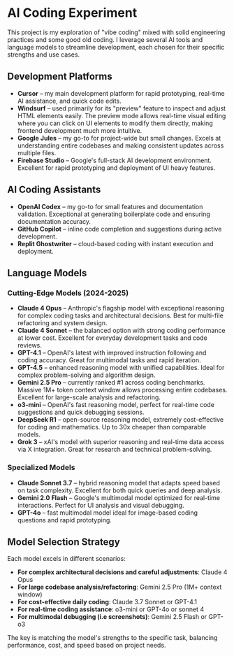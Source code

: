 # AI Coding Experiment

This project is my exploration of "vibe coding" mixed with solid engineering practices and some good old coding. I leverage several AI tools and language models to streamline development, each chosen for their specific strengths and use cases.

## Development Platforms

- **Cursor** – my main development platform for rapid prototyping, real-time AI assistance, and quick code edits.
- **Windsurf** – used primarily for its "preview" feature to inspect and adjust HTML elements easily. The preview mode allows real-time visual editing where you can click on UI elements to modify them directly, making frontend development much more intuitive.
- **Google Jules** – my go-to for project-wide but small changes. Excels at understanding entire codebases and making consistent updates across multiple files.
- **Firebase Studio** – Google's full-stack AI development environment. Excellent for rapid prototyping and deployment of UI heavy features.

## AI Coding Assistants

- **OpenAI Codex** – my go-to for small features and documentation validation. Exceptional at generating boilerplate code and ensuring documentation accuracy.
- **GitHub Copilot** – inline code completion and suggestions during active development.
- **Replit Ghostwriter** – cloud-based coding with instant execution and deployment.

## Language Models

### Cutting-Edge Models (2024-2025)

- **Claude 4 Opus** – Anthropic's flagship model with exceptional reasoning for complex coding tasks and architectural decisions. Best for multi-file refactoring and system design.
- **Claude 4 Sonnet** – the balanced option with strong coding performance at lower cost. Excellent for everyday development tasks and code reviews.
- **GPT-4.1** – OpenAI's latest with improved instruction following and coding accuracy. Great for multimodal tasks and rapid iteration.
- **GPT-4.5** – enhanced reasoning model with unified capabilities. Ideal for complex problem-solving and algorithm design.
- **Gemini 2.5 Pro** – currently ranked #1 across coding benchmarks. Massive 1M+ token context window allows processing entire codebases. Excellent for large-scale analysis and refactoring.
- **o3-mini** – OpenAI's fast reasoning model, perfect for real-time code suggestions and quick debugging sessions.
- **DeepSeek R1** – open-source reasoning model, extremely cost-effective for coding and mathematics. Up to 30x cheaper than comparable models.
- **Grok 3** – xAI's model with superior reasoning and real-time data access via X integration. Great for research and technical problem-solving.

### Specialized Models

- **Claude Sonnet 3.7** – hybrid reasoning model that adapts speed based on task complexity. Excellent for both quick queries and deep analysis.
- **Gemini 2.0 Flash** – Google's multimodal model optimized for real-time interactions. Perfect for UI analysis and visual debugging.
- **GPT-4o** – fast multimodal model ideal for image-based coding questions and rapid prototyping.

## Model Selection Strategy

Each model excels in different scenarios:

- **For complex architectural decisions and careful adjustments**: Claude 4 Opus
- **For large codebase analysis/refactoring**: Gemini 2.5 Pro (1M+ context window)
- **For cost-effective daily coding**: Claude 3.7 Sonnet or GPT-4.1
- **For real-time coding assistance**: o3-mini or GPT-4o or sonnet 4
- **For multimodal debugging (i.e screenshots)**: Gemini 2.5 Flash or GPT-o3

The key is matching the model's strengths to the specific task, balancing performance, cost, and speed based on project needs.
